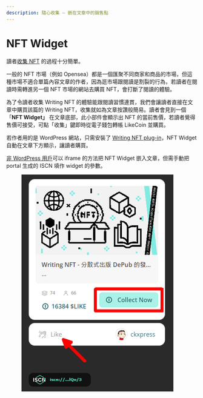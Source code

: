 ```yaml
---
description: 隨心收集 – 嵌在文章中的銷售點
---
```


# NFT Widget

讀者[收集 NFT](collect-writing-nft.md) 的過程十分簡單。

一般的 NFT 市場（例如 Opensea）都是一個匯聚不同商家和商品的市場，但這種市場不適合單篇內容文章的作者，因為逛市場跟閱讀是割裂的行為，若讀者在閱讀時需轉進另一個 NFT 市場的網站去購買 NFT，會打斷了閱讀的體驗。

為了令讀者收集 Writing NFT 的體驗能跟閱讀習慣連貫，我們會讓讀者直接在文章中購買該篇的 Writing NFT，收集就如為文章按讚般簡易。讀者會見到一個 「**NFT Widget」** 在文章底部，此小部件會顯示出 NFT 的當前售價，若讀者覺得售價可接受，可點「收集」鍵即時從電子錢包轉帳 LikeCoin 並購買。

若作者用的是 WordPress 網站，只需安裝了 [Writing NFT plug-in](writing-nft-wordpress-plugin.md)，NFT Widget 自動在文章下方顯示，讓讀者購買。

[非 WordPress 用戶](nft-portal.md)可以 iframe 的方法把 NFT Widget 嵌入文章，但需手動把 portal 生成的 ISCN 填作 widget 的參數。

<figure><img src="../../.gitbook/assets/LikeCoin button with Writing NFT.png" alt=""><figcaption></figcaption></figure>

